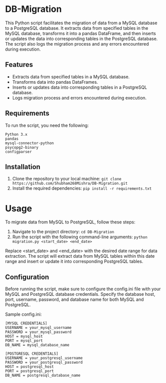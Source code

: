 # DB-Migration
This Python script facilitates the migration of data from a MySQL database to a PostgreSQL database. It extracts data from specified tables in the MySQL database, transforms it into a pandas DataFrame, and then inserts or updates the data into corresponding tables in the PostgreSQL database. The script also logs the migration process and any errors encountered during execution.

## Features
* Extracts data from specified tables in a MySQL database.
* Transforms data into pandas DataFrames.
* Inserts or updates data into corresponding tables in a PostgreSQL database.
* Logs migration process and errors encountered during execution.

## Requirements
To run the script, you need the following:
```
Python 3.x
pandas
mysql-connector-python
psycopg2-binary
configparser
```
## Installation
1. Clone the repository to your local machine: `git clone https://github.com/Shubham268Mishra/DB-Migration.git`
2. Install the required dependencies: `pip install -r requirements.txt`

# Usage
To migrate data from MySQL to PostgreSQL, follow these steps:

1. Navigate to the project directory: `cd DB-Migration`
2. Run the script with the following command-line arguments: `python migration.py <start_date> <end_date>`

Replace <start_date> and <end_date> with the desired date range for data extraction. The script will extract data from MySQL tables within this date range and insert or update it into corresponding PostgreSQL tables.

## Configuration
Before running the script, make sure to configure the config.ini file with your MySQL and PostgreSQL database credentials. Specify the database host, port, username, password, and database name for both MySQL and PostgreSQL.

Sample config.ini:
```
[MYSQL CREDENTIALS]
USERNAME = your_mysql_username
PASSWORD = your_mysql_password
HOST = mysql_host
PORT = mysql_port
DB_NAME = mysql_database_name

[POSTGRESQL CREDENTIALS]
USERNAME = your_postgresql_username
PASSWORD = your_postgresql_password
HOST = postgresql_host
PORT = postgresql_port
DB_NAME = postgresql_database_name
```
